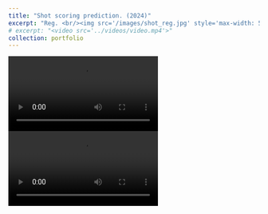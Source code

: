 ```yaml
---
title: "Shot scoring prediction. (2024)"
excerpt: "Reg. <br/><img src='/images/shot_reg.jpg' style='max-width: 500px;'>"
# excerpt: "<video src='../videos/video.mp4'>"
collection: portfolio
---
```


<video src="/videos/shot_reg1.mov" controls style="max-width: 700px;">
  Your browser does not support the video tag.
</video>

<video src="/videos/shot_reg2.mov" controls style="max-width: 700px;">
  Your browser does not support the video tag.
</video>

